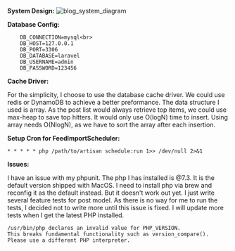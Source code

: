 **System Design:**
![blog_system_diagram](https://user-images.githubusercontent.com/20225436/125393779-77da4d80-e3a0-11eb-9bae-77fde723437f.png)


**Database Config:**
```
    DB_CONNECTION=mysql<br>
    DB_HOST=127.0.0.1
    DB_PORT=3306
    DB_DATABASE=laravel
    DB_USERNAME=admin
    DB_PASSWORD=123456
```

**Cache Driver:**

For the simplicity, I choose to use the database cache driver. We could use redis or DynamoDB to achieve a better preformance.
The data structure I used is array. As the post list would always retrieve top items, we could use max-heap to save top hitters. It would only use O(logN) time to insert. Using array needs O(NlogN), as we have to sort the array after each insertion.


**Setup Cron for FeedImportScheduler:**
```
* * * * * php /path/to/artisan schedule:run 1>> /dev/null 2>&1
```


**Issues:**

I have an issue with my phpunit. The php I has installed is @7.3. It is the default version shipped with MacOS. I need to install php via brew and reconfig it as the default instead.
But it doesn't work out yet. I just write several feature tests for post model. As there is no way for me to run the tests, I decided not to write more until this issue is fixed.
I will update more tests when I get the latest PHP installed.
```
/usr/bin/php declares an invalid value for PHP_VERSION.
This breaks fundamental functionality such as version_compare().
Please use a different PHP interpreter.
```
